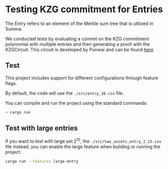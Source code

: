 # Testing KZG commitment for Entries

The Entry refers to an element of the Merkle sum tree that is utilized in Summa. 

We conducted tests by evaluating a commit on the KZG commitment polynomial with multiple entries and then generating a proof with the KZGCircuit. This circuit is developed by Punwai and can be found [here](https://github.com/punwai/halo2-lib/tree/kzg)

## Test
This project includes support for different configurations through feature flags. 

By default, the code will use the `./src/entry_16.csv` file. 

You can compile and run the project using the standard commands:
```bash
> cargo run
```

## Test with large entries
If you want to test with large set $2^{15}$, the `./src/two_assets_entry_2_15.csv` file instead, you can enable the large feature when building or running the project:
```bash
cargo run --features large-entry
```
